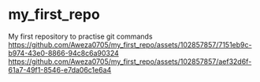 # my_first_repo
My first repository to practise git commands
https://github.com/Aweza0705/my_first_repo/assets/102857857/7151eb9c-b974-43e0-8866-94c8c6a90324
https://github.com/Aweza0705/my_first_repo/assets/102857857/aef32d6f-61a7-49f1-8546-e7da06c1e6a4

